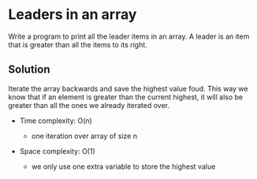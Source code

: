 # Leaders in an array
Write a program to print all the leader items in an array.
A leader is an item that is greater than all the items to its right.


## Solution

Iterate the array backwards and save the highest value foud. This way we know that if an element is greater than the current highest, it will also be greater than all the ones we already iterated over.

- Time complexity: O(n)
    - one iteration over array of size n

- Space complexity: O(1)
    - we only use one extra variable to store the highest value
